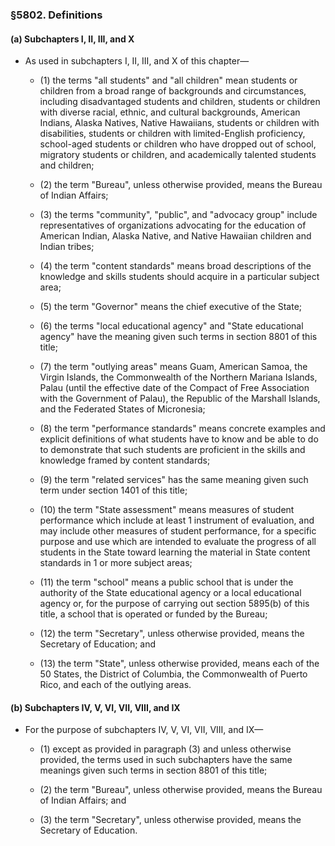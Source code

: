 ### §5802. Definitions
#### (a) Subchapters I, II, III, and X
* As used in subchapters I, II, III, and X of this chapter—

  * (1) the terms "all students" and "all children" mean students or children from a broad range of backgrounds and circumstances, including disadvantaged students and children, students or children with diverse racial, ethnic, and cultural backgrounds, American Indians, Alaska Natives, Native Hawaiians, students or children with disabilities, students or children with limited-English proficiency, school-aged students or children who have dropped out of school, migratory students or children, and academically talented students and children;

  * (2) the term "Bureau", unless otherwise provided, means the Bureau of Indian Affairs;

  * (3) the terms "community", "public", and "advocacy group" include representatives of organizations advocating for the education of American Indian, Alaska Native, and Native Hawaiian children and Indian tribes;

  * (4) the term "content standards" means broad descriptions of the knowledge and skills students should acquire in a particular subject area;

  * (5) the term "Governor" means the chief executive of the State;

  * (6) the terms "local educational agency" and "State educational agency" have the meaning given such terms in section 8801 of this title;

  * (7) the term "outlying areas" means Guam, American Samoa, the Virgin Islands, the Commonwealth of the Northern Mariana Islands, Palau (until the effective date of the Compact of Free Association with the Government of Palau), the Republic of the Marshall Islands, and the Federated States of Micronesia;

  * (8) the term "performance standards" means concrete examples and explicit definitions of what students have to know and be able to do to demonstrate that such students are proficient in the skills and knowledge framed by content standards;

  * (9) the term "related services" has the same meaning given such term under section 1401 of this title;

  * (10) the term "State assessment" means measures of student performance which include at least 1 instrument of evaluation, and may include other measures of student performance, for a specific purpose and use which are intended to evaluate the progress of all students in the State toward learning the material in State content standards in 1 or more subject areas;

  * (11) the term "school" means a public school that is under the authority of the State educational agency or a local educational agency or, for the purpose of carrying out section 5895(b) of this title, a school that is operated or funded by the Bureau;

  * (12) the term "Secretary", unless otherwise provided, means the Secretary of Education; and

  * (13) the term "State", unless otherwise provided, means each of the 50 States, the District of Columbia, the Commonwealth of Puerto Rico, and each of the outlying areas.

#### (b) Subchapters IV, V, VI, VII, VIII, and IX
* For the purpose of subchapters IV, V, VI, VII, VIII, and IX—

  * (1) except as provided in paragraph (3) and unless otherwise provided, the terms used in such subchapters have the same meanings given such terms in section 8801 of this title;

  * (2) the term "Bureau", unless otherwise provided, means the Bureau of Indian Affairs; and

  * (3) the term "Secretary", unless otherwise provided, means the Secretary of Education.